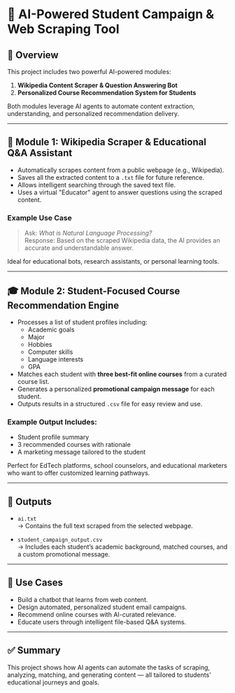# 🎯 AI-Powered Student Campaign & Web Scraping Tool

## 📌 Overview

This project includes two powerful AI-powered modules:

1. **Wikipedia Content Scraper & Question Answering Bot**
2. **Personalized Course Recommendation System for Students**

Both modules leverage AI agents to automate content extraction, understanding, and personalized recommendation delivery.

---

## 🧠 Module 1: Wikipedia Scraper & Educational Q&A Assistant

- Automatically scrapes content from a public webpage (e.g., Wikipedia).
- Saves all the extracted content to a `.txt` file for future reference.
- Allows intelligent searching through the saved text file.
- Uses a virtual "Educator" agent to answer questions using the scraped content.

### Example Use Case
> Ask: *What is Natural Language Processing?*  
> Response: Based on the scraped Wikipedia data, the AI provides an accurate and understandable answer.

Ideal for educational bots, research assistants, or personal learning tools.

---

## 🎓 Module 2: Student-Focused Course Recommendation Engine

- Processes a list of student profiles including:
  - Academic goals  
  - Major  
  - Hobbies  
  - Computer skills  
  - Language interests  
  - GPA
- Matches each student with **three best-fit online courses** from a curated course list.
- Generates a personalized **promotional campaign message** for each student.
- Outputs results in a structured `.csv` file for easy review and use.

### Example Output Includes:
- Student profile summary
- 3 recommended courses with rationale
- A marketing message tailored to the student

Perfect for EdTech platforms, school counselors, and educational marketers who want to offer customized learning pathways.

---

## 📁 Outputs

- `ai.txt`  
  → Contains the full text scraped from the selected webpage.

- `student_campaign_output.csv`  
  → Includes each student’s academic background, matched courses, and a custom promotional message.

---

## 💼 Use Cases

- Build a chatbot that learns from web content.
- Design automated, personalized student email campaigns.
- Recommend online courses with AI-curated relevance.
- Educate users through intelligent file-based Q&A systems.

---

## ✅ Summary

This project shows how AI agents can automate the tasks of scraping, analyzing, matching, and generating content — all tailored to students’ educational journeys and goals.

